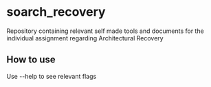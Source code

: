 # soarch_recovery
Repository containing relevant self made tools and documents for the individual assignment regarding Architectural Recovery


## How to use

Use --help to see relevant flags